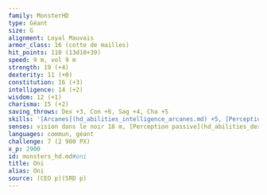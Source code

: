 ```yaml
---
family: MonsterHD
type: Géant
size: G
alignment: Loyal Mauvais
armor_class: 16 (cotte de mailles)
hit_points: 110 (13d10+39)
speed: 9 m, vol 9 m
strength: 19 (+4)
dexterity: 11 (+0)
constitution: 16 (+3)
intelligence: 14 (+2)
wisdom: 12 (+1)
charisma: 15 (+2)
saving_throws: Dex +3, Con +6, Sag +4, Cha +5
skills: '[Arcanes](hd_abilities_intelligence_arcanes.md) +5, [Perception](hd_abilities_wisdom_perception.md) +4, [Supercherie](hd_abilities_charisma_supercherie.md) +8'
senses: vision dans le noir 18 m, [Perception passive](hd_abilities_dexterity_perception_passive.md) 14
languages: commun, géant
challenge: 7 (2 900 PX)
x_p: 2900
id: monsters_hd.md#oni
title: Oni
alias: Oni
source: (CEO p)(SRD p)
---
```


